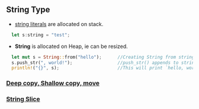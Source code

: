## String Type
- [string literals](../../StackHeap_CompileRuntime) are allocated on stack.
```rust
  let s:string = "test";
```
- **String** is allocated on Heap, ie can be resized.
```rust
  let mut s = String::from("hello");      //Creating String from string literal
  s.push_str(", world!");                 //push_str() appends to string
  println!("{}", s);                      //This will print `hello, world!`
```

### [Deep copy, Shallow copy, move](Deep_Shallow_Move)
### [String Slice](String_Slice)

